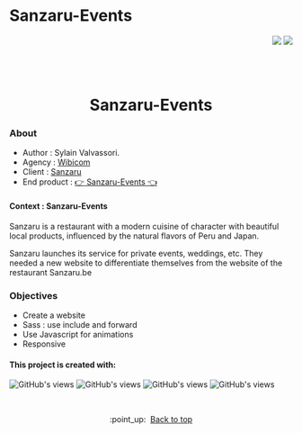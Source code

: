 # Sanzaru-Events
<p align="right"><img src="https://badgen.net/badge/MADE BY/Sylvain Valvassori/black"> 

<img src="https://badgen.net/github/last-commit/sylvain-valvassori/Sanzaru-Events">




<br><br>

<h1 align="center">Sanzaru-Events</h1>

### About

- Author : Sylain Valvassori.
- Agency : [Wibicom](https://www.wibicom.be/)
- Client : [Sanzaru](https://www.sanzaru.be/)
- End product : [:point_right: Sanzaru-Events :point_left:](https://sylvain-valvassori.github.io/Sanzaru-Events/)

#### Context : Sanzaru-Events

Sanzaru is a restaurant with a modern cuisine of character with beautiful local products, influenced by the natural flavors of Peru and Japan. 

Sanzaru launches its service for private events, weddings, etc. They needed a new website to differentiate themselves from the website of the restaurant Sanzaru.be 

### Objectives 

* Create a website
* Sass : use include and forward
* Use Javascript for animations
* Responsive




#### This project is created with:
<p >
  <img width="auto" height="auto" src="https://img.shields.io/badge/Sass-black?style=for-the-badge&logo=sass&logoColor=white " alt="GitHub's views"/>
  <img width="auto" height="auto" src="https://img.shields.io/badge/JavaScript-black?style=for-the-badge&logo=javascript&logoColor=black" alt="GitHub's views"/>
  <img width="auto" height="auto" src="https://img.shields.io/badge/HTML5-black?style=for-the-badge&logo=html5&logoColor=white" alt="GitHub's views"/>
  <img width="auto" height="auto" src="https://img.shields.io/badge/CSS3-black?style=for-the-badge&logo=css3&logoColor=white" alt="GitHub's views"/>
</p>
<br>

<p align="center">:point_up:&nbsp; <a href="#top">Back to top</a></p>

